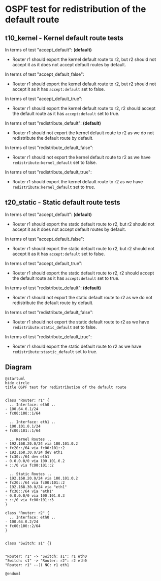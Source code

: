 # OSPF test for redistribution of the default route


## t10_kernel - Kernel default route tests

In terms of test "accept_default": **(default)**
  - Router r1 should export the kernel default route to r2, but r2 should not accept it as it does not accept default routes by default.

In terms of test "accept_default_false":
  - Router r1 should export the kernel default route to r2, but r2 should not accept it as it has `accept:default` set to false.

In terms of test "accept_default_true":
  - Router r1 should export the kernel default route to r2, r2 should accept the default route as it has `accept:default` set to true.

In terms of test "redistribute_default": **(default)**
  - Router r1 should not export the kernel default route to r2 as we do not redistribute the default route by default.

In terms of test "redistribute_default_false":
  - Router r1 should not export the kernel default route to r2 as we have `redistribute:kernel_default` set to false.

In terms of test "redistribute_default_true":
  - Router r1 should export the kernel default route to r2 as we have `redistribute:kernel_default` set to true.


## t20_static - Static default route tests

In terms of test "accept_default": **(default)**
  - Router r1 should export the static default route to r2, but r2 should not accept it as it does not accept default routes by default.

In terms of test "accept_default_false":
  - Router r1 should export the static default route to r2, but r2 should not accept it as it has `accept:default` set to false.

In terms of test "accept_default_true":
  - Router r1 should export the static default route to r2, r2 should accept the default route as it has `accept:default` set to true.

In terms of test "redistribute_default": **(default)**
  - Router r1 should not export the static default route to r2 as we do not redistribute the default route by default.

In terms of test "redistribute_default_false":
  - Router r1 should not export the static default route to r2 as we have `redistribute:static_default` set to false.

In terms of test "redistribute_default_true":
  - Router r1 should export the static default route to r2 as we have `redistribute:stastic_default` set to true.


## Diagram

```plantuml
@startuml
hide circle
title OSPF test for redistribution of the default route


class "Router: r1" {
  .. Interface: eth0 ..
- 100.64.0.1/24
- fc00:100::1/64

  .. Interface: eth1 ..
- 100.101.0.1/24
+ fc00:101::1/64

  .. Kernel Routes ..
- 192.168.20.0/24 via 100.101.0.2
+ fc20::/64 via fc00:101::2
- 192.168.30.0/24 dev eth1
+ fc30::/64 dev eth1
- 0.0.0.0/0 via 100.101.0.2
+ ::/0 via fc00:101::2

  .. Static Routes ..
- 192.168.20.0/24 via 100.101.0.2
+ fc20::/64 via fc00:101::2
- 192.168.30.0/24 via "eth1"
+ fc30::/64 via "eth1"
- 0.0.0.0/0 via 100.101.0.3
+ ::/0 via fc00:101::3
}

class "Router: r2" {
  .. Interface: eth0 ..
- 100.64.0.2/24
+ fc00:100::2/64
}


class "Switch: s1" {}


"Router: r1" -> "Switch: s1": r1 eth0
"Switch: s1" -> "Router: r2": r2 eth0
"Router: r1" --() NC: r1 eth1

@enduml
```
